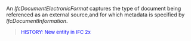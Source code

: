 ﻿An _IfcDocumentElectronicFormat_ captures the type of document being referenced as an external source,and for which metadata is specified by _IfcDocumentInformation_.

> <font color="#0000FF" size="-1">HISTORY: New entity in IFC 2x</font>
